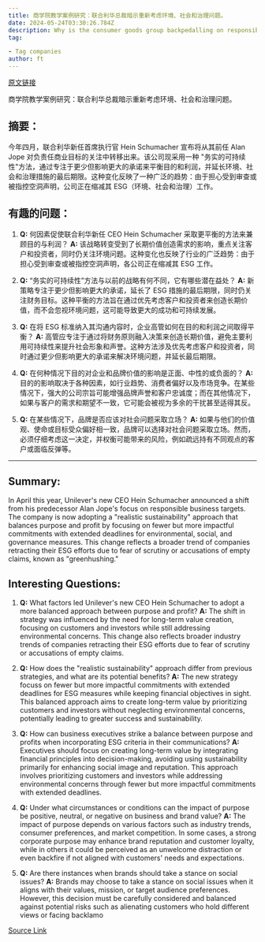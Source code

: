 ```yaml
---
title: 商学院教学案例研究：联合利华总裁暗示重新考虑环境、社会和治理问题。
date: 2024-05-24T03:30:26.784Z
description: Why is the consumer goods group backpedalling on responsible-business targets? Explore the issues with this ‘instant case study’
tag: 

- Tag companies
author: ft
---
```


[原文链接](https://ft.com/content/1d685544-abaf-4b32-9da3-6dbb5ed97d3b)

商学院教学案例研究：联合利华总裁暗示重新考虑环境、社会和治理问题。

## 摘要：
今年四月，联合利华新任首席执行官 Hein Schumacher 宣布将从其前任 Alan Jope 对负责任商业目标的关注中转移出来。该公司现采用一种 "务实的可持续性"方法，通过专注于更少但影响更大的承诺来平衡目的和利润，并延长环境、社会和治理措施的最后期限。这种变化反映了一种广泛的趋势：由于担心受到审查或被指控空洞声明，公司正在缩减其 ESG（环境、社会和治理）工作。

## 有趣的问题：
1. **Q:** 何因素促使联合利华新任 CEO Hein Schumacher 采取更平衡的方法来兼顾目的与利润？
   **A:** 该战略转变受到了长期价值创造需求的影响，重点关注客户和投资者，同时仍关注环境问题。这种变化也反映了行业的广泛趋势：由于担心受到审查或被指控空洞声明，各公司正在缩减其 ESG 工作。
   
2. **Q:** “务实的可持续性”方法与以前的战略有何不同，它有哪些潜在益处？
   **A:** 新策略专注于更少但影响更大的承诺，延长了 ESG 措施的最后期限，同时仍关注财务目标。这种平衡的方法旨在通过优先考虑客户和投资者来创造长期价值，而不会忽视环境问题，这可能导致更大的成功和可持续发展。
   
3. **Q:** 在将 ESG 标准纳入其沟通内容时，企业高管如何在目的和利润之间取得平衡？
   **A:** 高管应专注于通过将财务原则融入决策来创造长期价值，避免主要利用可持续性来提升社会形象和声誉。这种方法涉及优先考虑客户和投资者，同时通过更少但影响更大的承诺来解决环境问题，并延长最后期限。
   
4. **Q:** 在何种情况下目的对企业和品牌价值的影响是正面、中性的或负面的？
   **A:** 目的的影响取决于各种因素，如行业趋势、消费者偏好以及市场竞争。在某些情况下，强大的公司宗旨可能增强品牌声誉和客户忠诚度；而在其他情况下，如果与客户的需求和期望不一致，它可能会被视为多余的干扰甚至适得其反。
   
5. **Q:** 在某些情况下，品牌是否应该对社会问题采取立场？
   **A:** 如果与他们的价值观、使命或目标受众偏好相一致，品牌可以选择对社会问题采取立场。然而，必须仔细考虑这一决定，并权衡可能带来的风险，例如疏远持有不同观点的客户或面临反弹等。

---

## Summary:
In April this year, Unilever's new CEO Hein Schumacher announced a shift from his predecessor Alan Jope's focus on responsible business targets. The company is now adopting a "realistic sustainability" approach that balances purpose and profit by focusing on fewer but more impactful commitments with extended deadlines for environmental, social, and governance measures. This change reflects a broader trend of companies retracting their ESG efforts due to fear of scrutiny or accusations of empty claims, known as "greenhushing."

## Interesting Questions:
1. **Q:** What factors led Unilever's new CEO Hein Schumacher to adopt a more balanced approach between purpose and profit? 
   **A:** The shift in strategy was influenced by the need for long-term value creation, focusing on customers and investors while still addressing environmental concerns. This change also reflects broader industry trends of companies retracting their ESG efforts due to fear of scrutiny or accusations of empty claims.
   
2. **Q:** How does the "realistic sustainability" approach differ from previous strategies, and what are its potential benefits? 
   **A:** The new strategy focuss on fewer but more impactful commitments with extended deadlines for ESG measures while keeping financial objectives in sight. This balanced approach aims to create long-term value by prioritizing customers and investors without neglecting environmental concerns, potentially leading to greater success and sustainability.
   
3. **Q:** How can business executives strike a balance between purpose and profits when incorporating ESG criteria in their communications? 
   **A:** Executives should focus on creating long-term value by integrating financial principles into decision-making, avoiding using sustainability primarily for enhancing social image and reputation. This approach involves prioritizing customers and investors while addressing environmental concerns through fewer but more impactful commitments with extended deadlines.
   
4. **Q:** Under what circumstances or conditions can the impact of purpose be positive, neutral, or negative on business and brand value? 
   **A:** The impact of purpose depends on various factors such as industry trends, consumer preferences, and market competition. In some cases, a strong corporate purpose may enhance brand reputation and customer loyalty, while in others it could be perceived as an unwelcome distraction or even backfire if not aligned with customers' needs and expectations.
   
5. **Q:** Are there instances when brands should take a stance on social issues? 
   **A:** Brands may choose to take a stance on social issues when it aligns with their values, mission, or target audience preferences. However, this decision must be carefully considered and balanced against potential risks such as alienating customers who hold different views or facing backlamo

[Source Link](https://ft.com/content/1d685544-abaf-4b32-9da3-6dbb5ed97d3b)

